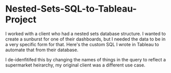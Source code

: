 # Nested-Sets-SQL-to-Tableau-Project
I worked with a client who had a nested sets database structure. I wanted to create a sunburst for one of their dashboards, but I needed the data to be in a very specific form for that. Here's the custom SQL I wrote in Tableau to automate that from their database.

I de-idenfitifed this by changing the names of things in the query to reflect a supermarket heirarchy, my original client was a different use case.
